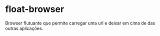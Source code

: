 # float-browser
Browser flutuante que permite carregar uma url e deixar em cima de das outras aplicações.
